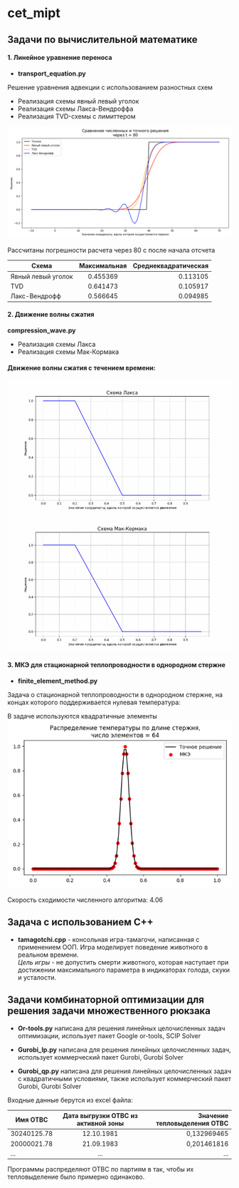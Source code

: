# cet_mipt
## Задачи по вычислительной математике
#### 1. Линейное уравнение переноса
- **transport_equation.py**

Решение уравнения адвекции с использованием разностных схем
   - Реализация схемы явный левый уголок
   - Реализация схемы Лакса-Вендроффа
   - Реализация TVD-схемы с лимиттером

![TE](https://github.com/Doriashi/cet_mipt/blob/main/plots/TE.png)

Рассчитаны погрешности расчета через 80 с после начала отсчета

|               Схема   |  Максимальная   |  Среднеквадратическая|
| ------------- |:-------------:| -----:|
|  Явный левый уголок | 0.455369 | 0.113105|
|                 TVD  |0.641473 | 0.105917|
 |      Лакс-Вендрофф  |0.566645 | 0.094985|

#### 2. Движение волны сжатия
**compression_wave.py**

   - Реализация схемы Лакса
   - Реализация схемы Мак-Кормака
#### Движение волны сжатия с течением времени:
![Laks](https://github.com/Doriashi/cet_mipt/blob/main/plots/Laks.gif)
![MC](https://github.com/Doriashi/cet_mipt/blob/main/plots/MC.gif)
#### 3. МКЭ для стационарной теплопроводности в однородном стержне
- **finite_element_method.py**

Задача о стационарной теплопроводности в однородном стержне, на концах которого поддерживается нулевая температура:

В задаче используются квадратичные элементы
![MKE](https://github.com/Doriashi/cet_mipt/blob/main/plots/MKE.png)

Скорость сходимости численного алгоритма: 4.06


## Задача с использованием C++
- **tamagotchi.cpp** - консольная игра-тамагочи, написанная с применением ООП. Игра моделирует поведение животного в реальном времени.<br>
*Цель игры* - не допустить смерти животного, которая наступает при достижении максимального параметра в 
индикаторах голода, скуки и усталости.

## Задачи комбинаторной оптимизации для решения задачи множественного рюкзака
- **Or-tools.py** написана для решения линейных целочисленных задач оптимизации, использует пакет Google or-tools,
SCIP Solver

- **Gurobi_lp.py** написана для решения линейных целочисленных задач, использует коммерческий пакет Gurobi, Gurobi Solver

- **Gurobi_qp.py** написана для решения линейных целочисленных задач с квадратичными условиями, также использует коммерческий 
пакет Gurobi, Gurobi Solver

Входные данные берутся из excel файла: 

| Имя ОТВС        | Дата выгрузки ОТВС из активной зоны           | Значение тепловыделения ОТВС  |
| ------------- |:-------------:| -----:|
| 30240125.78      | 12.10.1981| 0,132969465 |
| 20000021.78     | 21.09.1983      |   0,201461816 |
| ... | ...      |   ... |

Программы распределяют ОТВС по партиям в так, чтобы их тепловыделение было примерно одинаково.
